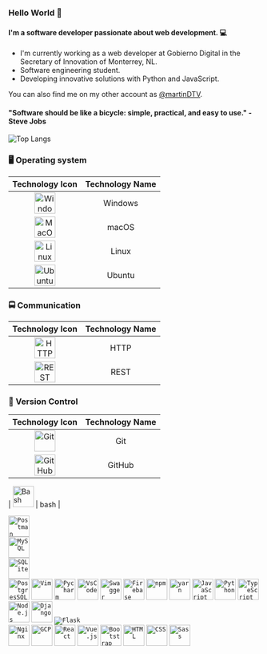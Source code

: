 

<!---
Vazquez1240/Vazquez1240 is a ✨ special ✨ repository because its `README.md` (this file) appears on your GitHub profile.
You can click the Preview link to take a look at your changes.
--->
### Hello World 👋

#### I'm a software developer passionate about web development. 💻

- I'm currently working as a web developer at Gobierno Digital in the Secretary of Innovation of Monterrey, NL.
- Software engineering student.
- Developing innovative solutions with Python and JavaScript.

You can also find me on my other account as [@martinDTV](https://github.com/martinDTV).

#### "Software should be like a bicycle: simple, practical, and easy to use." - Steve Jobs

![Top Langs](https://github-readme-stats.vercel.app/api/top-langs/?username=Vazquez1240&layout=compact&title_color=007bff&text_color=e7e7e7&icon_color=007bff&bg_color=171c28)

### 🖥️ Operating system
|                                                        Technology Icon                                                        | Technology Name | 
| :---------------------------------------------------------------------------------------------------------------------------: | :-------------: |
| <img width="42" src="https://skillicons.dev/icons?i=windows" alt='Windows' title='Windows' /> |     Windows     |
| <img width="42" src="https://skillicons.dev/icons?i=apple" alt='MacOs' title='MacOs' />   |      macOS      |
| <img width="42" src="https://skillicons.dev/icons?i=linux" alt='Linux' title='Linux' />   |      Linux 
| <img width="42" src="https://skillicons.dev/icons?i=ubuntu" alt='Ubuntu' title='Ubuntu' />|     Ubuntu      |


### 🚍 Communication
|                                                        Technology Icon                                                        | Technology Name | 
| :---------------------------------------------------------------------------------------------------------------------------: | :-------------: |
| <img width="42" src="https://user-images.githubusercontent.com/25181517/192107854-765620d7-f909-4953-a6da-36e1ef69eea6.png" alt="HTTP" title="HTTP"/> |     HTTP     |
| <img width="42" src="https://user-images.githubusercontent.com/25181517/192107858-fe19f043-c502-4009-8c47-476fc89718ad.png" alt="REST" title="REST"/>   |      REST      |

  
### 🧰 Version Control
|                                                        Technology Icon                                                        | Technology Name |      
| :---------------------------------------------------------------------------------------------------------------------------: | :-------------: |
| <img width="42" src="https://skillicons.dev/icons?i=git" alt='Git' title='Git' /> |     Git     |
| <img width="42" src="https://user-images.githubusercontent.com/25181517/192108374-8da61ba1-99ec-41d7-80b8-fb2f7c0a4948.png" alt="GitHub" title="GitHub"/> |      GitHub      |



   
  | <img width="42" src="https://skillicons.dev/icons?i=bash" alt='Bash' title='Bash' />      |     bash      |

  <code><img width="42" src="https://skillicons.dev/icons?i=postman" alt='Postman' title='Postman' /> </code>
  <code><img width="42" src="https://skillicons.dev/icons?i=mysql" alt='MySQL' title='MySQL' /> </code>
  <code><img width="42" src="https://skillicons.dev/icons?i=sqlite" alt='SQLite' title='SQLite' /> </code>
  <code><img width="42" src="https://skillicons.dev/icons?i=postgres" alt='PostgresSQL' title='PostgresSQL' /></code>
  <code><img width="42" src="https://skillicons.dev/icons?i=vim" alt='Vim' title='Vim' /></code>
  <code><img width="42" src="https://skillicons.dev/icons?i=pycharm" alt='Pycharm' title='Pycharm' /></code>
  <code><img width="42" src="https://skillicons.dev/icons?i=vscode" alt='VsCode' title='VsCode' /></code>
  <code><img width="42" src="https://user-images.githubusercontent.com/25181517/186711335-a3729606-5a78-4496-9a36-06efcc74f800.png" alt="Swagger" title="Swagger"/></code>
	<code><img width="42" src="https://user-images.githubusercontent.com/25181517/189716855-2c69ca7a-5149-4647-936d-780610911353.png" alt="Firebase" title="Firebase"/></code>
  <code><img width="42" src="https://user-images.githubusercontent.com/25181517/121401671-49102800-c959-11eb-9f6f-74d49a5e1774.png" alt="npm" title="npm"/></code>
  <code><img width="42" src="https://user-images.githubusercontent.com/25181517/183049794-a3dfaddd-22ee-4ffe-b0b4-549ccd4879f9.png" alt="yarn" title="yarn"/></code>
  <code><img width="42" src="https://user-images.githubusercontent.com/25181517/117447155-6a868a00-af3d-11eb-9cfe-245df15c9f3f.png" alt="JavaScript" title="JavaScript"/></code>
  <code><img width="42" src="https://user-images.githubusercontent.com/25181517/183423507-c056a6f9-1ba8-4312-a350-19bcbc5a8697.png" alt="Python" title="Python"/></code>
  <code><img width="42" src="https://user-images.githubusercontent.com/25181517/183890598-19a0ac2d-e88a-4005-a8df-1ee36782fde1.png" alt="TypeScript" title="TypeScript"/></code>
  <code><img width="42" src="https://user-images.githubusercontent.com/25181517/183568594-85e280a7-0d7e-4d1a-9028-c8c2209e073c.png" alt="Node.js" title="Node.js"/></code>
  <code><img width="42" src="https://github.com/marwin1991/profile-technology-icons/assets/62091613/9bf5650b-e534-4eae-8a26-8379d076f3b4" alt="Django" title="Django"/></code>
  <code><img src="https://skillicons.dev/icons?i=flask" alt='Flask' title='Flask' /> </code>
  <code><img width="42" src="https://user-images.githubusercontent.com/25181517/183345125-9a7cd2e6-6ad6-436f-8490-44c903bef84c.png" alt="Nginx" title="Nginx"/></code>
  <code><img width="42" src="https://user-images.githubusercontent.com/25181517/183911547-990692bc-8411-4878-99a0-43506cdb69cf.png" alt="GCP" title="GCP"/></code>
  <code><img width="42" src="https://user-images.githubusercontent.com/25181517/183897015-94a058a6-b86e-4e42-a37f-bf92061753e5.png" alt="React" title="React"/></code>
  <code><img width="42" src="https://user-images.githubusercontent.com/25181517/117448124-a2da9800-af3e-11eb-85d2-bd1b69b65603.png" alt="Vue.js" title="Vue.js"/></code>
  <code><img width="42" src="https://user-images.githubusercontent.com/25181517/183898054-b3d693d4-dafb-4808-a509-bab54cf5de34.png" alt="Bootstrap" title="Bootstrap"/></code>
  <code><img width="42" src="https://user-images.githubusercontent.com/25181517/192158954-f88b5814-d510-4564-b285-dff7d6400dad.png" alt="HTML" title="HTML"/></code>
  <code><img width="42" src="https://user-images.githubusercontent.com/25181517/183898674-75a4a1b1-f960-4ea9-abcb-637170a00a75.png" alt="CSS" title="CSS"/></code>
  <code><img width="42" src="https://user-images.githubusercontent.com/25181517/192158956-48192682-23d5-4bfc-9dfb-6511ade346bc.png" alt="Sass" title="Sass"/></code>

